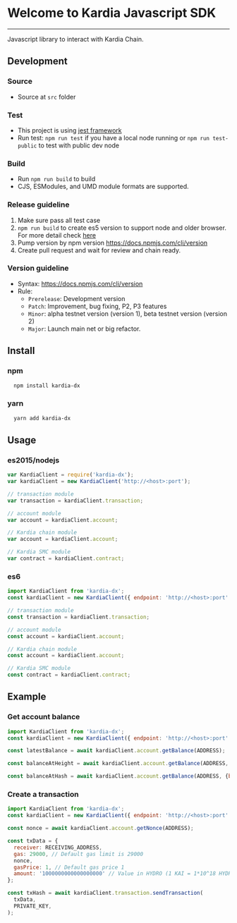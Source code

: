 # Welcome to Kardia Javascript SDK

---

Javascript library to interact with Kardia Chain.

## Development

### Source

- Source at `src` folder

### Test

- This project is using [jest framework](https://jestjs.io/)
- Run test: `npm run test` if you have a local node running or `npm run test-public` to test with public dev node

### Build

- Run `npm run build` to build
- CJS, ESModules, and UMD module formats are supported. 

### Release guideline

1.  Make sure pass all test case
2.  `npm run build` to create es5 version to support node and older browser. For more detail check [here](https://github.com/facebook/create-react-app/blob/master/packages/react-scripts/template/README.md#npm-run-build-fails-to-minify)
3.  Pump version by npm version https://docs.npmjs.com/cli/version
4.  Create pull request and wait for review and chain ready.

### Version guideline

- Syntax: https://docs.npmjs.com/cli/version
- Rule:
  - `Prerelease`: Development version
  - `Patch`: Improvement, bug fixing, P2, P3 features
  - `Minor`: alpha testnet version (version 1), beta testnet version (version 2)
  - `Major`: Launch main net or big refactor.

## Install

### npm

```bash
  npm install kardia-dx
```

### yarn

```bash
  yarn add kardia-dx
```

## Usage

### es2015/nodejs

```js
var KardiaClient = require('kardia-dx');
var kardiaClient = new KardiaClient('http://<host>:port');

// transaction module
var transaction = kardiaClient.transaction;

// account module
var account = kardiaClient.account;

// Kardia chain module
var account = kardiaClient.account;

// Kardia SMC module
var contract = kardiaClient.contract;

```

### es6

```js
import KardiaClient from 'kardia-dx';
const kardiaClient = new KardiaClient({ endpoint: 'http://<host>:port' });

// transaction module
const transaction = kardiaClient.transaction;

// account module
const account = kardiaClient.account;

// Kardia chain module
const account = kardiaClient.account;

// Kardia SMC module
const contract = kardiaClient.contract;

```

## Example

### Get account balance

```js
import KardiaClient from 'kardia-dx';
const kardiaClient = new KardiaClient({ endpoint: 'http://<host>:port' });

const latestBalance = await kardiaClient.account.getBalance(ADDRESS);

const balanceAtHeight = await kardiaClient.account.getBalance(ADDRESS, {blockHeight: 1});

const balanceAtHash = await kardiaClient.account.getBalance(ADDRESS, {blockHash: BLOCK_HASH});

```

### Create a transaction

```js
import KardiaClient from 'kardia-dx';
const kardiaClient = new KardiaClient({ endpoint: 'http://<host>:port' });

const nonce = await kardiaClient.account.getNonce(ADDRESS);

const txData = {
  receiver: RECEIVING_ADDRESS,
  gas: 29000, // Default gas limit is 29000
  nonce,
  gasPrice: 1, // Default gas price 1
  amount: '1000000000000000000' // Value in HYDRO (1 KAI = 1*10^18 HYDRO = 1*10^9 OXY)
};

const txHash = await kardiaClient.transaction.sendTransaction(
  txData,
  PRIVATE_KEY,
);
```
